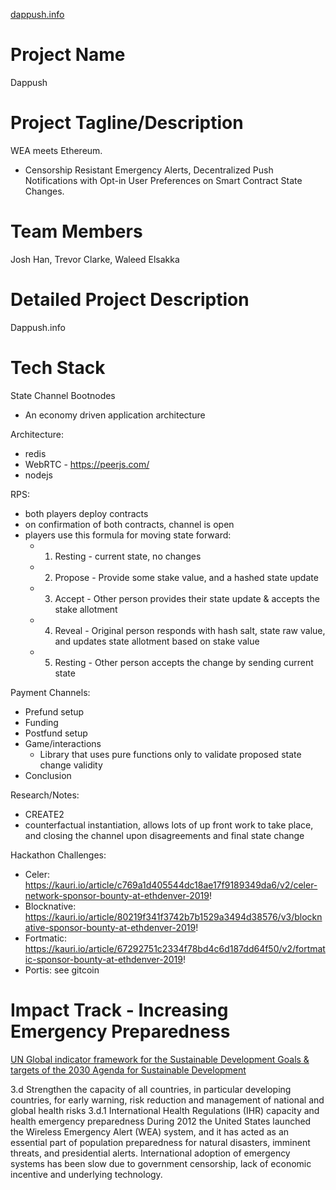 <a href="http://www.dappush.info"> dappush.info </a>

# Project Name 
Dappush

# Project Tagline/Description
WEA meets Ethereum. 
- Censorship Resistant Emergency Alerts, Decentralized Push Notifications with Opt-in User Preferences on Smart Contract State Changes.

# Team Members
Josh Han, Trevor Clarke, Waleed Elsakka

# Detailed Project Description
Dappush.info

# Tech Stack

State Channel Bootnodes
- An economy driven application architecture

Architecture:
- redis
- WebRTC - https://peerjs.com/
- nodejs

RPS:
- both players deploy contracts
- on confirmation of both contracts, channel is open
- players use this formula for moving state forward:
   - 1. Resting - current state, no changes
   - 2. Propose - Provide some stake value, and a hashed state update
   - 3. Accept - Other person provides their state update & accepts the stake allotment
   - 4. Reveal - Original person responds with hash salt, state raw value, and updates state allotment based on stake value
   - 5. Resting - Other person accepts the change by sending current state

Payment Channels:
- Prefund setup
- Funding
- Postfund setup
- Game/interactions
   - Library that uses pure functions only to validate proposed state change validity
- Conclusion

Research/Notes:
- CREATE2 
- counterfactual instantiation, allows lots of up front work to take place, and closing the channel upon disagreements and final state change

Hackathon Challenges:
- Celer: https://kauri.io/article/c769a1d405544dc18ae17f9189349da6/v2/celer-network-sponsor-bounty-at-ethdenver-2019!
- Blocknative: https://kauri.io/article/80219f341f3742b7b1529a3494d38576/v3/blocknative-sponsor-bounty-at-ethdenver-2019!
- Fortmatic: https://kauri.io/article/67292751c2334f78bd4c6d187dd64f50/v2/fortmatic-sponsor-bounty-at-ethdenver-2019!
- Portis: see gitcoin

# Impact Track - Increasing Emergency Preparedness
<a href="https://unstats.un.org/sdgs/indicators/Global%20Indicator%20Framework%20after%20refinement_Eng.pdf"> UN Global indicator framework for the Sustainable Development Goals & targets of the 2030 Agenda for Sustainable Development</a>

3.d Strengthen the capacity of all countries, in particular developing countries, for early warning, risk reduction and management of national and global health risks
3.d.1 International Health Regulations (IHR) capacity and health emergency preparedness
During 2012 the United States launched the Wireless Emergency Alert (WEA) system, and it has acted as an essential part of population preparedness for natural disasters, imminent threats, and presidential alerts. International adoption of emergency systems has been slow due to government censorship, lack of economic incentive and underlying technology. 





